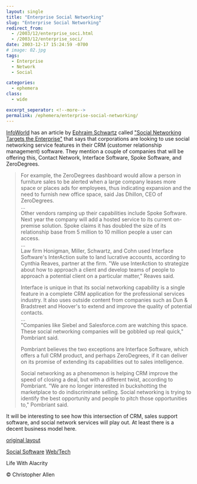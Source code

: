 ```yaml
---
layout: single
title: "Enterprise Social Networking"
slug: "Enterprise Social Networking"
redirect_from:
  - /2003/12/enterprise_soci.html
  - /2003/12/enterprise_soci/
date: 2003-12-17 15:24:59 -0700
# image: 02.jpg
tags: 
  - Enterprise
  - Network
  - Social

categories:
  - ephemera
class:
  - wide

excerpt_seperator: <!--more-->
permalink: /ephemera/enterprise-social-networking/
---
```


[InfoWorld](http://www.infoworld.com) has an article by [Ephraim Schwartz](http://www.infoworld.com/columnists/ephraim_reality.html) called ["Social Networking Targets the Enterprise"](http://www.infoworld.com/article/03/12/15/49NNsocial_1.html) that says that corporations are looking to use social networking service features in their CRM (customer relationship management) software. They mention a couple of companies that will be offering this, Contact Network, Interface Software, Spoke Software, and ZeroDegrees.

> For example, the ZeroDegrees dashboard would allow a person in furniture sales to be alerted when a large company leases more space or places ads for employees, thus indicating expansion and the need to furnish new office space, said Jas Dhillon, CEO of ZeroDegrees.  
> ...  
> Other vendors ramping up their capabilities include Spoke Software. Next year the company will add a hosted service to its current on-premise solution. Spoke claims it has doubled the size of its relationship base from 5 million to 10 million people a user can access.  
> ...  
> Law firm Honigman, Miller, Schwartz, and Cohn used Interface Software's InterAction suite to land lucrative accounts, according to Cynthia Reaves, partner at the firm. "We use InterAction to strategize about how to approach a client and develop teams of people to approach a potential client on a particular matter," Reaves said.
> 
> Interface is unique in that its social networking capability is a single feature in a complete CRM application for the professional services industry. It also uses outside content from companies such as Dun & Bradstreet and Hoover's to extend and improve the quality of potential contacts.  
> ...  
> "Companies like Siebel and Salesforce.com are watching this space. These social networking companies will be gobbled up real quick," Pombriant said.
> 
> Pombriant believes the two exceptions are Interface Software, which offers a full CRM product, and perhaps ZeroDegrees, if it can deliver on its promise of extending its capabilities out to sales intelligence.
> 
> Social networking as a phenomenon is helping CRM improve the speed of closing a deal, but with a different twist, according to Pombriant. "We are no longer interested in buckshotting the marketplace to do indiscriminate selling. Social networking is trying to identify the best opportunity and people to pitch those opportunities to," Pombriant said.

It will be interesting to see how this intersection of CRM, sales support software, and social network services will play out. At least there is a decent business model here.

[original layout](/previous/2003/12/enterprise_soci.html)

[Social Software](/tags/social-software/) [Web/Tech](/tags/web/tech/)

Life With Alacrity

© Christopher Allen